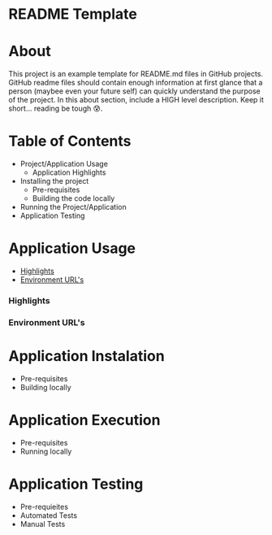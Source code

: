 # README Template

# About
This project is an example template for README.md files in GitHub projects. GitHub readme files should contain enough information at first glance that a person (maybee even your future self) can quickly understand the purpose of the project. In this about section, include a HIGH level description. Keep it short... reading be tough :cold_sweat:.

# Table of Contents
  * Project/Application Usage
    * Application Highlights
  * Installing the project
    * Pre-requisites
    * Building the code locally
  * Running the Project/Application
  * Application Testing
    
# Application Usage
  * [Highlights](#highlights)
  * [Environment URL's](#environment-url-s)

 ### Highlights
 ### Environment URL's

# Application Instalation
  * Pre-requisites
  * Building locally
    
# Application Execution
  * Pre-requisites
  * Running locally
    
# Application Testing
  * Pre-requieites
  * Automated Tests
  * Manual Tests
